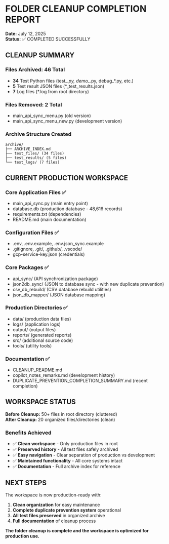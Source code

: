 # FOLDER CLEANUP COMPLETION REPORT
**Date:** July 12, 2025  
**Status:** ✅ COMPLETED SUCCESSFULLY

## CLEANUP SUMMARY

### Files Archived: 46 Total
- **34** Test Python files (test_*.py, demo_*.py, debug_*.py, etc.)
- **5** Test result JSON files (*_test_results.json)
- **7** Log files (*.log from root directory)

### Files Removed: 2 Total  
- main_api_sync_menu.py (old version)
- main_api_sync_menu_new.py (development version)

### Archive Structure Created
```
archive/
├── ARCHIVE_INDEX.md
├── test_files/ (34 files)
├── test_results/ (5 files)
└── test_logs/ (7 files)
```

## CURRENT PRODUCTION WORKSPACE

### Core Application Files ✅
- main_api_sync.py (main entry point)
- database.db (production database - 48,616 records)
- requirements.txt (dependencies)
- README.md (main documentation)

### Configuration Files ✅
- .env, .env.example, .env.json_sync.example
- .gitignore, .git/, .github/, .vscode/
- gcp-service-key.json (credentials)

### Core Packages ✅
- api_sync/ (API synchronization package)
- json2db_sync/ (JSON to database sync - with new duplicate prevention)
- csv_db_rebuild/ (CSV database rebuild utilities)
- json_db_mapper/ (JSON database mapping)

### Production Directories ✅
- data/ (production data files)
- logs/ (application logs)
- output/ (output files)
- reports/ (generated reports)
- src/ (additional source code)
- tools/ (utility tools)

### Documentation ✅
- CLEANUP_README.md
- copilot_notes_remarks.md (development history)
- DUPLICATE_PREVENTION_COMPLETION_SUMMARY.md (recent completion)

## WORKSPACE STATUS

**Before Cleanup:** 50+ files in root directory (cluttered)  
**After Cleanup:** 20 organized files/directories (clean)

### Benefits Achieved
- ✅ **Clean workspace** - Only production files in root
- ✅ **Preserved history** - All test files safely archived
- ✅ **Easy navigation** - Clear separation of production vs development
- ✅ **Maintained functionality** - All core systems intact
- ✅ **Documentation** - Full archive index for reference

## NEXT STEPS

The workspace is now production-ready with:
1. **Clean organization** for easy maintenance
2. **Complete duplicate prevention system** operational
3. **All test files preserved** in organized archive
4. **Full documentation** of cleanup process

**The folder cleanup is complete and the workspace is optimized for production use.**
